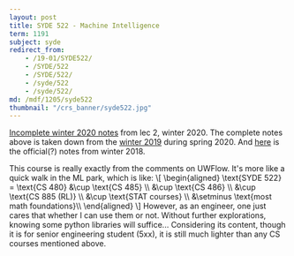 ```yaml
---
layout: post
title: SYDE 522 - Machine Intelligence
term: 1191
subject: syde
redirect_from:
    - /19-01/SYDE522/
    - /SYDE/522
    - /SYDE/522/
    - /syde/522
    - /syde/522/
md: /mdf/1205/syde522
thumbnail: "/crs_banner/syde522.jpg"
---
```


[Incomplete winter 2020 notes](/markdown/1201/syde522/) from lec 2, winter 2020.
The complete notes above is taken down from the [winter 2019](https://www.youtube.com/watch?v=tExPpuk-UQ8) during spring 2020.  And [here](https://github.com/KimiaLab/SYDE-522) is the official(?) notes from winter 2018.

This course is really exactly from the comments on UWFlow. It's more like a quick walk in the ML park, which is like:
<span>&#92;[
    &#92;begin{aligned}
    \text{SYDE 522} = \text{CS 480} &\cup \text{CS 485}  &#92;&#92;
    &\cup \text{CS 486} &#92;&#92;
    &\cup \text{CS 885 (RL)} &#92;&#92;
    &\cup \text{STAT courses} &#92;&#92;
    &\setminus \text{most math foundations}&#92;&#92;
    &#92;end{aligned}
&#92;]</span>
However, as an engineer, one just cares that whether I can use them or not. Without further explorations, knowing some python libraries will suffice... Considering its content, though it is for senior engineering student (5xx), it is still much lighter than any CS courses mentioned above.
